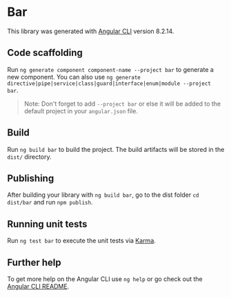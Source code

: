 # Bar

This library was generated with [Angular CLI](https://github.com/angular/angular-cli) version 8.2.14.

## Code scaffolding

Run `ng generate component component-name --project bar` to generate a new component. You can also use `ng generate directive|pipe|service|class|guard|interface|enum|module --project bar`.
> Note: Don't forget to add `--project bar` or else it will be added to the default project in your `angular.json` file. 

## Build

Run `ng build bar` to build the project. The build artifacts will be stored in the `dist/` directory.

## Publishing

After building your library with `ng build bar`, go to the dist folder `cd dist/bar` and run `npm publish`.

## Running unit tests

Run `ng test bar` to execute the unit tests via [Karma](https://karma-runner.github.io).

## Further help

To get more help on the Angular CLI use `ng help` or go check out the [Angular CLI README](https://github.com/angular/angular-cli/blob/master/README.md).

